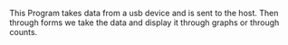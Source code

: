 This Program takes data from a usb device and is sent to the host. Then through forms we take the data and display it through graphs or through counts.

